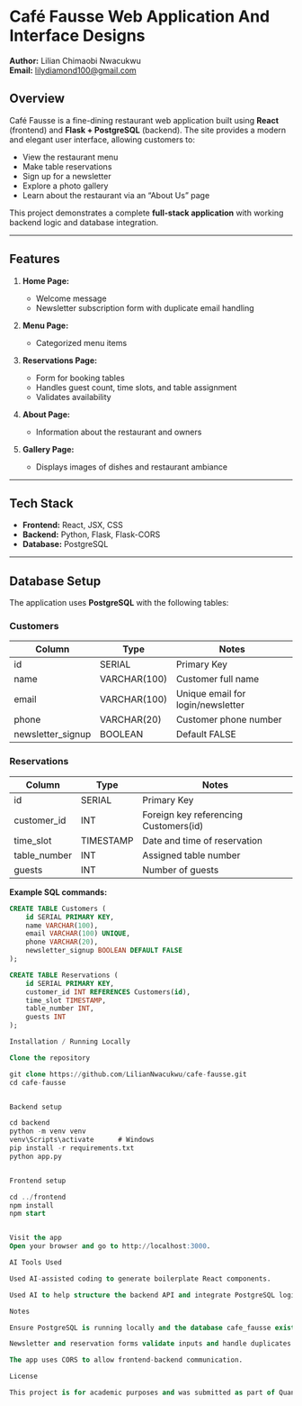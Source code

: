 # Café Fausse Web Application And Interface Designs

**Author:** Lilian Chimaobi Nwacukwu  
**Email:** lilydiamond100@gmail.com  

## Overview
Café Fausse is a fine-dining restaurant web application built using **React** (frontend) and **Flask + PostgreSQL** (backend). The site provides a modern and elegant user interface, allowing customers to:

- View the restaurant menu
- Make table reservations
- Sign up for a newsletter
- Explore a photo gallery
- Learn about the restaurant via an “About Us” page

This project demonstrates a complete **full-stack application** with working backend logic and database integration.

---

## Features
1. **Home Page:**  
   - Welcome message  
   - Newsletter subscription form with duplicate email handling  

2. **Menu Page:**  
   - Categorized menu items  

3. **Reservations Page:**  
   - Form for booking tables  
   - Handles guest count, time slots, and table assignment  
   - Validates availability  

4. **About Page:**  
   - Information about the restaurant and owners  

5. **Gallery Page:**  
   - Displays images of dishes and restaurant ambiance  

---

## Tech Stack
- **Frontend:** React, JSX, CSS  
- **Backend:** Python, Flask, Flask-CORS  
- **Database:** PostgreSQL  

---

## Database Setup
The application uses **PostgreSQL** with the following tables:

### Customers
| Column             | Type        | Notes                        |
|-------------------|------------|-------------------------------|
| id                 | SERIAL     | Primary Key                  |
| name               | VARCHAR(100)| Customer full name           |
| email              | VARCHAR(100)| Unique email for login/newsletter |
| phone              | VARCHAR(20) | Customer phone number        |
| newsletter_signup  | BOOLEAN    | Default FALSE                |

### Reservations
| Column      | Type       | Notes                              |
|------------|-----------|-----------------------------------|
| id          | SERIAL    | Primary Key                        |
| customer_id | INT       | Foreign key referencing Customers(id) |
| time_slot   | TIMESTAMP | Date and time of reservation      |
| table_number| INT       | Assigned table number             |
| guests      | INT       | Number of guests                  |

**Example SQL commands:**
```sql
CREATE TABLE Customers (
    id SERIAL PRIMARY KEY,
    name VARCHAR(100),
    email VARCHAR(100) UNIQUE,
    phone VARCHAR(20),
    newsletter_signup BOOLEAN DEFAULT FALSE
);

CREATE TABLE Reservations (
    id SERIAL PRIMARY KEY,
    customer_id INT REFERENCES Customers(id),
    time_slot TIMESTAMP,
    table_number INT,
    guests INT
);

Installation / Running Locally

Clone the repository

git clone https://github.com/LilianNwacukwu/cafe-fausse.git
cd cafe-fausse


Backend setup

cd backend
python -m venv venv
venv\Scripts\activate      # Windows
pip install -r requirements.txt
python app.py


Frontend setup

cd ../frontend
npm install
npm start


Visit the app
Open your browser and go to http://localhost:3000.

AI Tools Used

Used AI-assisted coding to generate boilerplate React components.

Used AI to help structure the backend API and integrate PostgreSQL logic.

Notes

Ensure PostgreSQL is running locally and the database cafe_fausse exists.

Newsletter and reservation forms validate inputs and handle duplicates.

The app uses CORS to allow frontend-backend communication.

License

This project is for academic purposes and was submitted as part of Quantic’s Web Application & Interface Design course.



